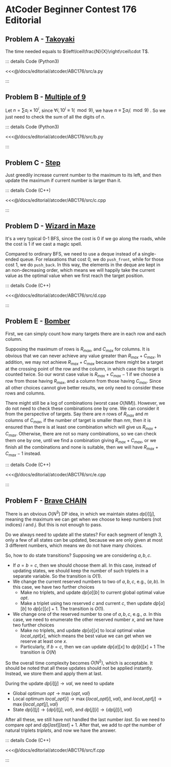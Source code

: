 # AtCoder Beginner Contest 176 Editorial

## Problem A - [Takoyaki](https://atcoder.jp/contests/abc176/tasks/abc176_a)

The time needed equals to $\left\lceil\frac{N}{X}\right\rceil\cdot T$.

::: details Code (Python3)

<<<@/docs/editorial/atcoder/ABC176/src/a.py

:::

## Problem B - [Multiple of 9](https://atcoder.jp/contests/abc176/tasks/abc176_b)

Let $n=\sum a_i\times10^i$, since $\forall i,10^i\equiv1(\mod9)$, we have $n\equiv\sum a_i(\mod 9)$ . So we just need to check the sum of all the digits of $n$.

::: details Code (Python3)

<<<@/docs/editorial/atcoder/ABC176/src/b.py

:::

## Problem C - [Step](https://atcoder.jp/contests/abc176/tasks/abc176_c)

Just greedily increase current number to the maximum to its left, and then update the maximum if current number is larger than it.

::: details Code (C++)

<<<@/docs/editorial/atcoder/ABC176/src/c.cpp

:::

## Problem D - [Wizard in Maze](https://atcoder.jp/contests/abc176/tasks/abc176_d)

It's a very typical $0$-$1$ BFS, since the cost is $0$ if we go along the roads, while the cost is $1$ if we cast a magic spell.

Compared to ordinary BFS, we need to use a deque instead of a single-ended queue. For relaxations that cost $0$, we do `push_front`, while for those cost $1$, we do `push_back`. In this way, the elements in the deque are kept in an non-decreasing order, which means we will happily take the current value as the optimal value when we first reach the target position. 

::: details Code (C++)

<<<@/docs/editorial/atcoder/ABC176/src/d.cpp

:::


## Problem E - [Bomber](https://atcoder.jp/contests/abc176/tasks/abc176_e)

First, we can simply count how many targets there are in each row and each column.

Supposing the maximum of rows is $R_{max}$, and $C_{max}$ for columns. It is obvious that we can never achieve any value greater than $R_{max}+C_{max}$. In addition, we may not achieve $R_{max}+C_{max}$ because there might be a target at the crossing point of the row and the column, in which case this target is counted twice. So our worst case value is $R_{max}+C_{max}-1$ if we choose a row from those having $R_{max}$, and a column from those having $C_{max}$. Since all other choices cannot give better results, we only need to consider these rows and columns.

There might still be a log of combinations (worst case $O(NM)$). However, we do not need to check these combinations one by one. We can consider it from the perspective of targets. Say there are $n$ rows of $R_{max}$ and $m$ columns of $C_{max}$, if the number of target is smaller than $nm$, then it is ensured than there is at least one combination which will give us $R_{max}+C_{max}$. Otherwise, there are not so many combinations, so we can check them one by one, until we find a combination giving $R_{max}+C_{max}$, or we finish all the combinations and none is suitable, then we will have $R_{max}+C_{max}-1$ instead.

::: details Code (C++)

<<<@/docs/editorial/atcoder/ABC176/src/e.cpp

:::

## Problem F - [Brave CHAIN](https://atcoder.jp/contests/abc176/tasks/abc176_f)

There is an obvious $O(N^3)$ DP idea, in which we maintain states $dp[i][j]$, meaning the maximum we can get when we choose to keep numbers (not indices) $i$ and $j$. But this is not enough to pass.

Do we always need to update all the states? For each segment of length $3$, only a few of all states can be updated, because we are only given at most $3$ different numbers, which means we do not have many choices.

So, how to do state transitions? Supposing we are considering $a,b,c$.

- If $a=b=c$, then we should choose them all. In this case, instead of updating states, we should keep the number of such triplets in a separate variable. So the transition is $O(1)$.
- We change the current reserved numbers to two of $a,b,c$, e.g., $(a,b)$. In this case, we have two further choices
    - Make no triplets, and update $dp[a][b]$ to current global optimal value $opt$.
    - Make a triplet using two reserved $c$ and current $c$, then update $dp[a][b]$ to $dp[c][c]+1$.
    The transition is $O(1)$.
- We change one of the reserved number to one of $a,b,c$, e.g., $a$. In this case, we need to enumerate the other reserved number $x$, and we have two further choices
    - Make no triplets, and update $dp[a][x]$ to local optimal value $local\_opt[x]$, which means the best value we can get when we reserve at least one $x$.
    - Particularly, if $b=c$, then we can update $dp[a][x]$ to $dp[b][x]+1$
    The transition is $O(N)$
    
So the overall time complexity becomes $O(N^2)$, which is acceptable. It should be noted that all these updates should not be applied instantly. Instead, we store them and apply them at last.

During the update $dp[i][j]\rightarrow val$, we need to update

- Global optimum $opt\rightarrow\max\{opt,val\}$
- Local optimum $local\_opt[i]\rightarrow\max\{local\_opt[i],val\}$, and $local\_opt[j]\rightarrow\max\{local\_opt[j],val\}$
- State $dp[i][j]\rightarrow\{dp[i][j],val\}$, and $dp[j][i]\rightarrow\{dp[j][i],val\}$

After all these, we still have not handled the last number $last$. So we need to compare $opt$ and $dp[last][last]+1$. After that, we add to $opt$ the number of natural triplets $triplets$, and now we have the answer.

::: details Code (C++)

<<<@/docs/editorial/atcoder/ABC176/src/f.cpp

:::

<Utterances />
